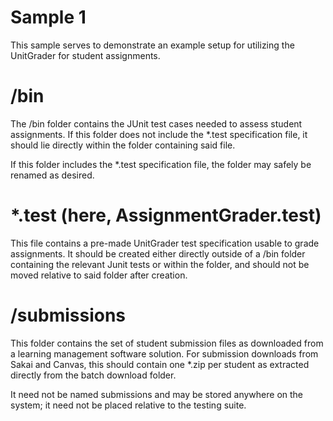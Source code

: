 # Sample 1

This sample serves to demonstrate an example setup for utilizing the UnitGrader for student assignments.

# /bin

The /bin folder contains the JUnit test cases needed to assess student assignments.  If this folder does not
include the *.test specification file, it should lie directly within the folder containing said file.

If this folder includes the *.test specification file, the folder may safely be renamed as desired.

# *.test  (here, AssignmentGrader.test)

This file contains a pre-made UnitGrader test specification usable to grade assignments.  It should be created
either directly outside of a /bin folder containing the relevant Junit tests or within the folder, and should
not be moved relative to said folder after creation.

# /submissions

This folder contains the set of student submission files as downloaded from a learning management software 
solution.  For submission downloads from Sakai and Canvas, this should contain one *.zip per student as extracted
directly from the batch download folder.

It need not be named submissions and may be stored anywhere on the system; it need not be placed relative to
the testing suite.